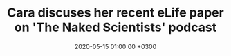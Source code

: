 ---
layout: post
title: Cara discuses her recent eLife paper on 'The Naked Scientists' podcast
date: 2020-05-15 01:00:00 +0300
description:  # Add post description (optional)
img: nakedscientists.png # Add image post (optional)
alt: The Naked Scientists podcast logo.
tags: [bats, zoonosis, COVID-19] # add tag
link: https://www.thenakedscientists.com/articles/interviews/why-do-bats-carry-deadly-viruses
sitemap: false
---